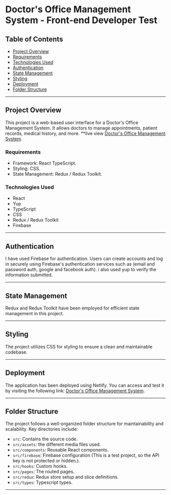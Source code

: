 # Doctor's Office Management System - Front-end Developer Test

## Table of Contents

- [Project Overview](#project-overview)
- [Requirements](#requirements)
- [Technologies Used](#technologies-used)
- [Authentication](#authentication)
- [State Management](#state-management)
- [Styling](#styling)
- [Deployment](#deployment)
- [Folder Structure](#folder-structure)

---

## Project Overview

This project is a web-based user interface for a Doctor's Office Management System. It allows doctors to manage appointments, patient records, medical history, and more.
**live view [Doctor's Office Management System](https://chipper-dragon-4185b7.netlify.app/).

### Requirements

- Framework: React TypeScript.
- Styling: CSS.
- State Management: Redux / Redux Toolkit.

### Technologies Used

- React
- Yup
- TypeScript
- CSS 
- Redux / Redux Toolkit
- Firebase

---

## Authentication

I have used Firebase for authentication. Users can create accounts and log in securely using Firebase's authentication services such as (email and password auth, google and facebook auth). i also used yup to verify the information submitted.

---

## State Management

Redux and Redux Toolkit have been employed for efficient state management in this project. 

---

## Styling

The project utilizes CSS for styling to ensure a clean and maintainable codebase.

---

## Deployment

The application has been deployed using Netlify. You can access and test it by visiting the following link: [Doctor's Office Management System](https://chipper-dragon-4185b7.netlify.app/).

---

## Folder Structure

The project follows a well-organized folder structure for maintainability and scalability. Key directories include:
- `src`: Contains the source code.
- `src/assets`: the different media files used.
- `src/components`: Reusable React components.
- `src/firebase`: Firebase configuration (This is a test project, so the API key is not protected or hidden.).
- `src/hooks`: Custom hooks.
- `src/pages`: The routed pages.
- `src/redux`: Redux store setup and slice definitions.
- `src/types`: Typescript types.
    
---
